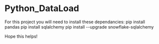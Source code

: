 # Python_DataLoad

For this project you will need to install these dependancies:
pip install pandas
pip install sqlalchemy
pip install --upgrade snowflake-sqlalchemy

Hope this helps! 
